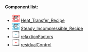 #### Component list:
* ![IMAGE](../../images/icons/Heat_Transfer_Recipe.png) [Heat_Transfer_Recipe](../components/Heat_Transfer_Recipe.md)
* ![IMAGE](../../images/icons/Steady_Incompressible_Recipe.png) [Steady_Incompressible_Recipe](../components/Steady_Incompressible_Recipe.md)
* ![IMAGE](../../images/icons/relaxtionFactors.png) [relaxtionFactors](../components/relaxtionFactors.md)
* ![IMAGE](../../images/icons/residualControl.png) [residualControl](../components/residualControl.md)